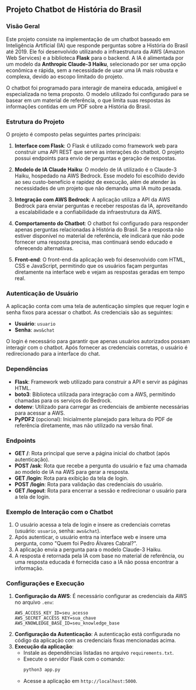 ## Projeto Chatbot de História do Brasil

### Visão Geral

Este projeto consiste na implementação de um chatbot baseado em Inteligência Artificial (IA) que responde perguntas sobre a História do Brasil até 2019. Ele foi desenvolvido utilizando a infraestrutura da AWS (Amazon Web Services) e a biblioteca **Flask** para o backend. A IA é alimentada por um modelo da **Anthropic Claude-3 Haiku**, selecionado por ser uma opção econômica e rápida, sem a necessidade de usar uma IA mais robusta e complexa, devido ao escopo limitado do projeto.

O chatbot foi programado para interagir de maneira educada, amigável e especializada no tema proposto. O modelo utilizado foi configurado para se basear em um material de referência, o que limita suas respostas às informações contidas em um PDF sobre a História do Brasil.

### Estrutura do Projeto

O projeto é composto pelas seguintes partes principais:

1. **Interface com Flask**: O Flask é utilizado como framework web para construir uma API REST que serve as interações do chatbot. O projeto possui endpoints para envio de perguntas e geração de respostas.

2. **Modelo de IA Claude Haiku**: O modelo de IA utilizado é o Claude-3 Haiku, hospedado na AWS Bedrock. Esse modelo foi escolhido devido ao seu custo-benefício e rapidez de execução, além de atender às necessidades de um projeto que não demanda uma IA muito pesada.

3. **Integração com AWS Bedrock**: A aplicação utiliza a API da AWS Bedrock para enviar perguntas e receber respostas da IA, aproveitando a escalabilidade e a confiabilidade da infraestrutura da AWS.

4. **Comportamento do Chatbot**: O chatbot foi configurado para responder apenas perguntas relacionadas à História do Brasil. Se a resposta não estiver disponível no material de referência, ele indicará que não pode fornecer uma resposta precisa, mas continuará sendo educado e oferecendo alternativas.

5. **Front-end**: O front-end da aplicação web foi desenvolvido com HTML, CSS e JavaScript, permitindo que os usuários façam perguntas diretamente na interface web e vejam as respostas geradas em tempo real.

### Autenticação de Usuário

A aplicação conta com uma tela de autenticação simples que requer login e senha fixos para acessar o chatbot. As credenciais são as seguintes:

- **Usuário**: `usuario`
- **Senha**: `aws&chat`

O login é necessário para garantir que apenas usuários autorizados possam interagir com o chatbot. Após fornecer as credenciais corretas, o usuário é redirecionado para a interface do chat.

### Dependências

- **Flask**: Framework web utilizado para construir a API e servir as páginas HTML.
- **boto3**: Biblioteca utilizada para integração com a AWS, permitindo chamadas para os serviços do Bedrock.
- **dotenv**: Utilizado para carregar as credenciais de ambiente necessárias para acessar a AWS.
- **PyPDF2** (opcional): Inicialmente planejado para leitura do PDF de referência diretamente, mas não utilizado na versão final.

### Endpoints

- **GET /**: Rota principal que serve a página inicial do chatbot (após autenticação).
- **POST /ask**: Rota que recebe a pergunta do usuário e faz uma chamada ao modelo de IA na AWS para gerar a resposta.
- **GET /login**: Rota para exibição da tela de login.
- **POST /login**: Rota para validação das credenciais do usuário.
- **GET /logout**: Rota para encerrar a sessão e redirecionar o usuário para a tela de login.

### Exemplo de Interação com o Chatbot

1. O usuário acessa a tela de login e insere as credenciais corretas (usuário: `usuario`, senha: `aws&chat`).
2. Após autenticar, o usuário entra na interface web e insere uma pergunta, como "Quem foi Pedro Álvares Cabral?".
3. A aplicação envia a pergunta para o modelo Claude-3 Haiku.
4. A resposta é retornada pela IA com base no material de referência, ou uma resposta educada é fornecida caso a IA não possa encontrar a informação.

### Configurações e Execução

1. **Configuração da AWS**: É necessário configurar as credenciais da AWS no arquivo `.env`:
   ```
   AWS_ACCESS_KEY_ID=seu_acesso
   AWS_SECRET_ACCESS_KEY=sua_chave
   AWS_KNOWLEDGE_BASE_ID=seu_knowledge_base
   ```
2. **Configuração da Autenticação**: A autenticação está configurada no código da aplicação com as credenciais fixas mencionadas acima.
3. **Execução da aplicação**:
   - Instale as dependências listadas no arquivo `requirements.txt`.
   - Execute o servidor Flask com o comando:
     ```bash
     python3 app.py
     ```
   - Acesse a aplicação em `http://localhost:5000`.
